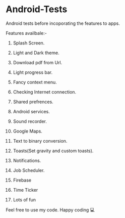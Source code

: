 # Android-Tests
Android tests before incoporating the features to apps.

Features availbale:-

1. Splash Screen.

2. Light and Dark theme.

3. Download pdf from Url.

4. Light progress bar.

5. Fancy context menu.

6. Checking Internet connection.

7. Shared prefrences.

8. Android services.

9. Sound recorder.

10. Google Maps.

11. Text to binary conversion.

12. Toasts(Set gravity and custom toasts).

13. Notifications.

14. Job Scheduler.

15. Firebase

16. Time Ticker

17. Lots of fun


Feel free to use my code. Happy coding 💻
